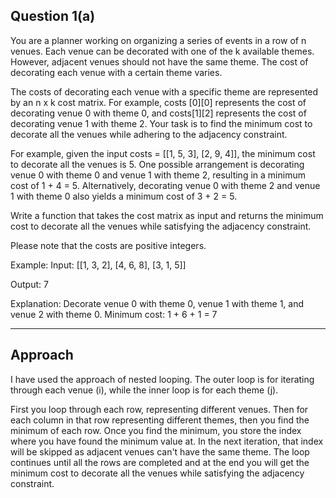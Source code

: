 ## Question 1(a)
You are a planner working on organizing a series of events in a row of n venues. Each venue can be decorated with
one of the k available themes. However, adjacent venues should not have the same theme. The cost of decorating
each venue with a certain theme varies.

The costs of decorating each venue with a specific theme are represented by an n x k cost matrix. For example,
costs [0][0] represents the cost of decorating venue 0 with theme 0, and costs[1][2] represents the cost of
decorating venue 1 with theme 2. Your task is to find the minimum cost to decorate all the venues while adhering
to the adjacency constraint.

For example, given the input costs = [[1, 5, 3], [2, 9, 4]], the minimum cost to decorate all the venues is 5. One
possible arrangement is decorating venue 0 with theme 0 and venue 1 with theme 2, resulting in a minimum cost of
1 + 4 = 5. Alternatively, decorating venue 0 with theme 2 and venue 1 with theme 0 also yields a minimum cost of
3 + 2 = 5.

Write a function that takes the cost matrix as input and returns the minimum cost to decorate all the venues while
satisfying the adjacency constraint.

Please note that the costs are positive integers.

Example: Input: [[1, 3, 2], [4, 6, 8], [3, 1, 5]] 

Output: 7

Explanation: Decorate venue 0 with theme 0, venue 1 with theme 1, and venue 2 with theme 0. Minimum cost: 1 +
6 + 1 = 7

---
## Approach

I have used the approach of nested looping. The outer loop is for iterating through each venue (i), while the inner loop is for each theme (j). 

First you loop through each row, representing different venues. Then for each column in that row representing different themes, then you find the minimum of each row. Once you find the minimum, you store the index where you have found the minimum value at. In the next iteration, that index will be skipped as adjacent venues can't have the same theme. The loop continues until all the rows are completed and at the end you will get the minimum cost to decorate all the venues while
satisfying the adjacency constraint.